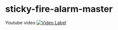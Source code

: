 # sticky-fire-alarm-master
Youtube video 
[![Video Label](http://img.youtube.com/vi/A9avVuQjcy4/0.jpg)](https://youtu.be/A9avVuQjcy4)

